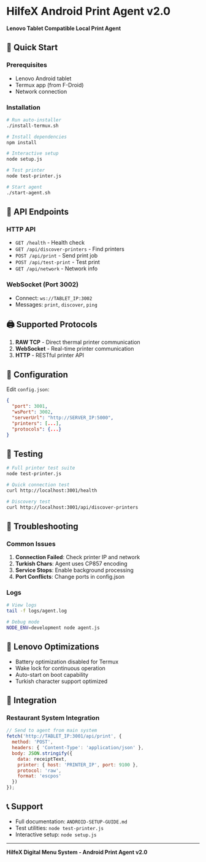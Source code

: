 # HilfeX Android Print Agent v2.0

**Lenovo Tablet Compatible Local Print Agent**

## 🚀 Quick Start

### Prerequisites
- Lenovo Android tablet
- Termux app (from F-Droid)
- Network connection

### Installation
```bash
# Run auto-installer
./install-termux.sh

# Install dependencies
npm install

# Interactive setup
node setup.js

# Test printer
node test-printer.js

# Start agent
./start-agent.sh
```

## 📡 API Endpoints

### HTTP API
- `GET /health` - Health check
- `GET /api/discover-printers` - Find printers
- `POST /api/print` - Send print job
- `POST /api/test-print` - Test print
- `GET /api/network` - Network info

### WebSocket (Port 3002)
- Connect: `ws://TABLET_IP:3002`
- Messages: `print`, `discover`, `ping`

## 🖨️ Supported Protocols

1. **RAW TCP** - Direct thermal printer communication
2. **WebSocket** - Real-time printer communication  
3. **HTTP** - RESTful printer API

## 🔧 Configuration

Edit `config.json`:
```json
{
  "port": 3001,
  "wsPort": 3002,
  "serverUrl": "http://SERVER_IP:5000",
  "printers": [...],
  "protocols": {...}
}
```

## 🧪 Testing

```bash
# Full printer test suite
node test-printer.js

# Quick connection test
curl http://localhost:3001/health

# Discovery test
curl http://localhost:3001/api/discover-printers
```

## 🚨 Troubleshooting

### Common Issues
1. **Connection Failed**: Check printer IP and network
2. **Turkish Chars**: Agent uses CP857 encoding
3. **Service Stops**: Enable background processing
4. **Port Conflicts**: Change ports in config.json

### Logs
```bash
# View logs
tail -f logs/agent.log

# Debug mode
NODE_ENV=development node agent.js
```

## 📱 Lenovo Optimizations

- Battery optimization disabled for Termux
- Wake lock for continuous operation
- Auto-start on boot capability
- Turkish character support optimized

## 🔗 Integration

### Restaurant System Integration
```javascript
// Send to agent from main system
fetch('http://TABLET_IP:3001/api/print', {
  method: 'POST',
  headers: { 'Content-Type': 'application/json' },
  body: JSON.stringify({
    data: receiptText,
    printer: { host: 'PRINTER_IP', port: 9100 },
    protocol: 'raw',
    format: 'escpos'
  })
});
```

## 📞 Support

- Full documentation: `ANDROID-SETUP-GUIDE.md`
- Test utilities: `node test-printer.js`
- Interactive setup: `node setup.js`

---
**HilfeX Digital Menu System - Android Print Agent v2.0**
